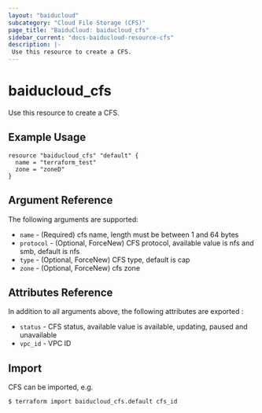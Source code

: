 ```yaml
---
layout: "baiducloud"
subcategory: "Cloud File Storage (CFS)"
page_title: "BaiduCloud: baiducloud_cfs"
sidebar_current: "docs-baiducloud-resource-cfs"
description: |-
 Use this resource to create a CFS.
---
```


# baiducloud_cfs

Use this resource to create a CFS.

## Example Usage

```hcl
resource "baiducloud_cfs" "default" {
  name = "terraform_test"
  zone = "zoneD"
}
```
## Argument Reference

The following arguments are supported:

* `name` - (Required) cfs name, length must be between 1 and 64 bytes
* `protocol` - (Optional, ForceNew) CFS protocol, available value is nfs and smb, default is nfs
* `type` - (Optional, ForceNew) CFS type, default is cap
* `zone` - (Optional, ForceNew) cfs zone

## Attributes Reference

In addition to all arguments above, the following attributes are exported :

* `status` - CFS status, available value is available, updating, paused and unavailable
* `vpc_id` - VPC ID


## Import

CFS can be imported, e.g.

```hcl
$ terraform import baiducloud_cfs.default cfs_id
```

